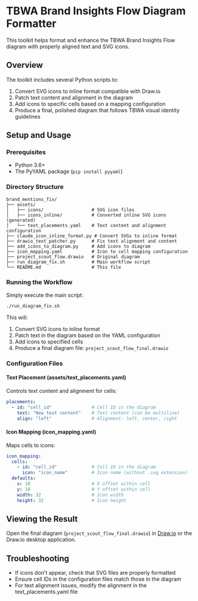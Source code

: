 # TBWA Brand Insights Flow Diagram Formatter

This toolkit helps format and enhance the TBWA Brand Insights Flow diagram with properly aligned text and SVG icons.

## Overview

The toolkit includes several Python scripts to:

1. Convert SVG icons to inline format compatible with Draw.io
2. Patch text content and alignment in the diagram
3. Add icons to specific cells based on a mapping configuration
4. Produce a final, polished diagram that follows TBWA visual identity guidelines

## Setup and Usage

### Prerequisites

- Python 3.6+
- The PyYAML package (`pip install pyyaml`)

### Directory Structure

```
brand_mentions_fix/
├── assets/
│   ├── icons/                  # SVG icon files
│   ├── icons_inline/           # Converted inline SVG icons (generated)
│   └── text_placements.yaml    # Text content and alignment configuration
├── claude_icon_inline_format.py # Convert SVGs to inline format
├── drawio_text_patcher.py      # Fix text alignment and content
├── add_icons_to_diagram.py     # Add icons to diagram
├── icon_mapping.yaml           # Icon to cell mapping configuration
├── project_scout_flow.drawio   # Original diagram
├── run_diagram_fix.sh          # Main workflow script
└── README.md                   # This file
```

### Running the Workflow

Simply execute the main script:

```bash
./run_diagram_fix.sh
```

This will:
1. Convert SVG icons to inline format
2. Patch text in the diagram based on the YAML configuration
3. Add icons to specified cells
4. Produce a final diagram file: `project_scout_flow_final.drawio`

### Configuration Files

#### Text Placement (assets/text_placements.yaml)

Controls text content and alignment for cells:

```yaml
placements:
  - id: "cell_id"               # Cell ID in the diagram
    text: "New text content"    # Text content (can be multiline)
    align: "left"               # Alignment: left, center, right
```

#### Icon Mapping (icon_mapping.yaml)

Maps cells to icons:

```yaml
icon_mapping:
  cells:
    - id: "cell_id"             # Cell ID in the diagram
      icon: "icon_name"         # Icon name (without .svg extension)
  defaults:
    x: 10                       # X offset within cell
    y: 10                       # Y offset within cell
    width: 32                   # Icon width
    height: 32                  # Icon height
```

## Viewing the Result

Open the final diagram (`project_scout_flow_final.drawio`) in [Draw.io](https://app.diagrams.net/) or the Draw.io desktop application.

## Troubleshooting

- If icons don't appear, check that SVG files are properly formatted
- Ensure cell IDs in the configuration files match those in the diagram
- For text alignment issues, modify the alignment in the text_placements.yaml file